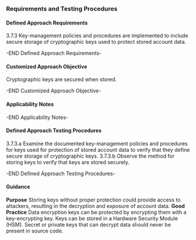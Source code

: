 ### Requirements and Testing Procedures

#### Defined Approach Requirements
3.7.3 Key-management policies and procedures are implemented to include secure storage of cryptographic keys used to protect stored account data.

-END Defined Approach Requirements- 
#### Customized Approach Objective
Cryptographic keys are secured when stored.

-END Customized Approach Objective- 
#### Applicability Notes



-END Applicability Notes- 
#### Defined Approach Testing Procedures
3.7.3.a Examine the documented key-management policies and procedures for keys used for protection of stored account data to verify that they define secure storage of cryptographic keys.
3.7.3.b Observe the method for storing keys to verify that keys are stored securely.

-END Defined Approach Testing Procedures- 
#### Guidance
**Purpose**
Storing keys without proper protection could provide access to attackers, resulting in the decryption and exposure of account data.
**Good Practice**
Data encryption keys can be protected by encrypting them with a key-encrypting key.
Keys can be stored in a Hardware Security Module (HSM).
Secret or private keys that can decrypt data should never be present in source code.